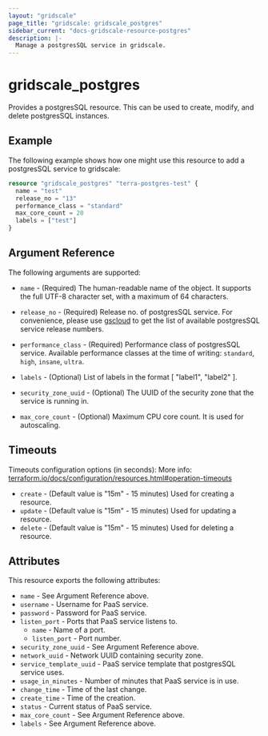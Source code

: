 ```yaml
---
layout: "gridscale"
page_title: "gridscale: gridscale_postgres"
sidebar_current: "docs-gridscale-resource-postgres"
description: |-
  Manage a postgresSQL service in gridscale.
---
```


# gridscale_postgres

Provides a postgresSQL resource. This can be used to create, modify, and delete postgresSQL instances.

## Example

The following example shows how one might use this resource to add a postgresSQL service to gridscale:

```terraform
resource "gridscale_postgres" "terra-postgres-test" {
  name = "test"
  release_no = "13"
  performance_class = "standard"
  max_core_count = 20
  labels = ["test"]
}
```

## Argument Reference

The following arguments are supported:

* `name` - (Required) The human-readable name of the object. It supports the full UTF-8 character set, with a maximum of 64 characters.

* `release_no` - (Required) Release no. of postgresSQL service. For convenience, please use [gscloud](https://github.com/gridscale/gscloud) to get the list of available postgresSQL service release numbers.

* `performance_class` - (Required) Performance class of postgresSQL service. Available performance classes at the time of writing: `standard`, `high`, `insane`, `ultra`.

* `labels` - (Optional) List of labels in the format [ "label1", "label2" ].

* `security_zone_uuid` - (Optional) The UUID of the security zone that the service is running in.

* `max_core_count` - (Optional) Maximum CPU core count. It is used for autoscaling.

## Timeouts

Timeouts configuration options (in seconds):
More info: [terraform.io/docs/configuration/resources.html#operation-timeouts](https://www.terraform.io/docs/configuration/resources.html#operation-timeouts)

* `create` - (Default value is "15m" - 15 minutes) Used for creating a resource.
* `update` - (Default value is "15m" - 15 minutes) Used for updating a resource.
* `delete` - (Default value is "15m" - 15 minutes) Used for deleting a resource.

## Attributes

This resource exports the following attributes:

* `name` - See Argument Reference above.
* `username` - Username for PaaS service.
* `password` - Password for PaaS service.
* `listen_port` - Ports that PaaS service listens to.
  * `name` - Name of a port.
  * `listen_port` - Port number.
* `security_zone_uuid` - See Argument Reference above.
* `network_uuid` - Network UUID containing security zone.
* `service_template_uuid` - PaaS service template that postgresSQL service uses.
* `usage_in_minutes` - Number of minutes that PaaS service is in use.
* `change_time` - Time of the last change.
* `create_time` - Time of the creation.
* `status` - Current status of PaaS service.
* `max_core_count` - See Argument Reference above.
* `labels` - See Argument Reference above.
